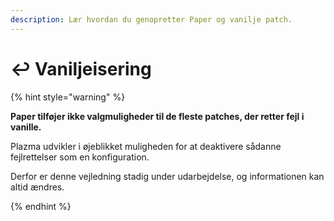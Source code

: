 ```yaml
---
description: Lær hvordan du genopretter Paper og vanilje patch.
---
```


# ↩️ Vaniljeisering

{% hint style="warning" %}

**Paper tilføjer ikke valgmuligheder til de fleste patches, der retter fejl i vanille.**

Plazma udvikler i øjeblikket muligheden for at deaktivere sådanne fejlrettelser som en konfiguration.

Derfor er denne vejledning stadig under udarbejdelse, og informationen kan altid ændres.

{% endhint %}
